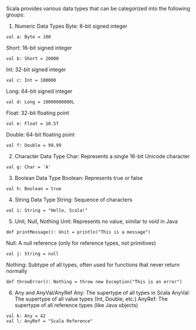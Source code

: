Scala provides various data types that can be categorized into the following groups:

1. Numeric Data Types
   Byte: 8-bit signed integer

```
val a: Byte = 100
```

Short: 16-bit signed integer

```
val b: Short = 20000
```

Int: 32-bit signed integer

```
val c: Int = 100000
```

Long: 64-bit signed integer

```
val d: Long = 10000000000L
```

Float: 32-bit floating point

```
val e: Float = 10.5f
```

Double: 64-bit floating point
```
val f: Double = 99.99
```



2. Character Data Type
   Char: Represents a single 16-bit Unicode character

```
val g: Char = 'A'
```


3. Boolean Data Type
   Boolean: Represents true or false

```
val h: Boolean = true
```

4. String Data Type
   String: Sequence of characters

```
val i: String = "Hello, Scala!"
```
   
5. Unit, Null, Nothing
   Unit: Represents no value, similar to void in Java

```
def printMessage(): Unit = println("This is a message")
```

Null: A null reference (only for reference types, not primitives)

```
val j: String = null
```

Nothing: Subtype of all types, often used for functions that never return normally

```
def throwError(): Nothing = throw new Exception("This is an error")
```

6. Any and AnyVal/AnyRef
   Any: The supertype of all types in Scala
   AnyVal: The supertype of all value types (Int, Double, etc.)
   AnyRef: The supertype of all reference types (like Java objects)

```
val k: Any = 42
val l: AnyRef = "Scala Reference"
```

